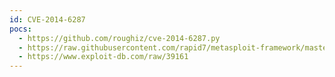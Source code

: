 ```yaml
---
id: CVE-2014-6287
pocs:
  - https://github.com/roughiz/cve-2014-6287.py
  - https://raw.githubusercontent.com/rapid7/metasploit-framework/master/modules/exploits/windows/http/rejetto_hfs_exec.rb
  - https://www.exploit-db.com/raw/39161
---
```

